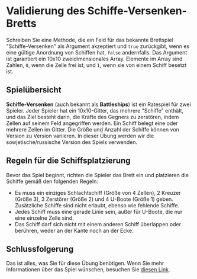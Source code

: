 # Validierung des Schiffe-Versenken-Bretts

Schreiben Sie eine Methode, die ein Feld für das bekannte Brettspiel "Schiffe-Versenken" als Argument akzeptiert und `true` zurückgibt, wenn es eine gültige Anordnung von Schiffen hat, `false` andernfalls. Das Argument ist garantiert ein 10x10 zweidimensionales Array. Elemente im Array sind Zahlen, `0`, wenn die Zelle frei ist, und `1`, wenn sie von einem Schiff besetzt ist.

## Spielübersicht

**Schiffe-Versenken** (auch bekannt als **Battleships**) ist ein Ratespiel für zwei Spieler. Jeder Spieler hat ein 10x10-Gitter, das mehrere "Schiffe" enthält, und das Ziel besteht darin, die Kräfte des Gegners zu zerstören, indem Zellen auf seinem Feld angegriffen werden. Ein Schiff belegt eine oder mehrere Zellen im Gitter. Die Größe und Anzahl der Schiffe können von Version zu Version variieren. In dieser Übung werden wir die sowjetische/russische Version des Spiels verwenden.

## Regeln für die Schiffsplatzierung

Bevor das Spiel beginnt, richten die Spieler das Brett ein und platzieren die Schiffe gemäß den folgenden Regeln:

- Es muss ein einziges Schlachtschiff (Größe von 4 Zellen), 2 Kreuzer (Größe 3), 3 Zerstörer (Größe 2) und 4 U-Boote (Größe 1) geben. Zusätzliche Schiffe sind nicht erlaubt, ebenso wie fehlende Schiffe.
- Jedes Schiff muss eine gerade Linie sein, außer für U-Boote, die nur eine einzelne Zelle sind.
- Das Schiff darf sich nicht mit einem anderen Schiff überlappen oder berühren, weder an der Kante noch an der Ecke.

## Schlussfolgerung

Das ist alles, was Sie für diese Übung benötigen. Wenn Sie mehr Informationen über das Spiel wünschen, besuchen Sie [diesen Link](#).
